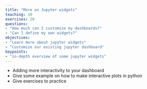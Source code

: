 ```yaml
---
title: "More on Jupyter widgets"
teaching: 10		
exercises: 20
questions:
- "How much can I customize my dashboards?"
- "Can I define my own widgets?"
objectives:
- "Learn more about jupyter widgets"
- "Customize our existing jupyter dashboard"
keypoints:
- "in-depth overview of some jupyter widgets"
---
```


- Adding more interactivity to your dashboard
- Give some example on how to make interactive plots in python
- Give exercises to practice
